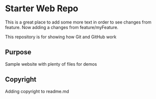 # Starter Web Repo
This is a great place to add some more text in order to see changes from feature.
Now adding a changes from feature/myFeature.

This repository is for showing how Git and GitHub work

## Purpose

Sample website with plenty of files for demos


## Copyright

Adding copyright to readme.md
